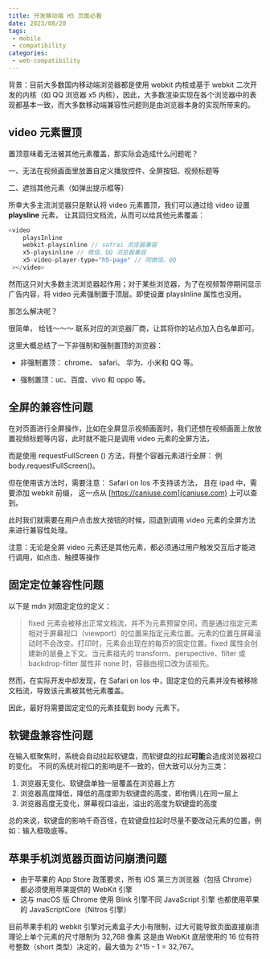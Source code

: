 ```yaml
---
title: 开发移动端 H5 页面必看
date: 2023/08/20
tags:
 - mobile
 - compatibility
categories:
 - web-compatibility
---
```


背景：目前大多数国内移动端浏览器都是使用 webkit 内核或基于 webkit 二次开发的内核（如 QQ 浏览器 x5 内核），因此，大多数渲染实现在各个浏览器中的表现都基本一致，而大多数移动端兼容性问题则是由浏览器本身的实现所带来的。

## video 元素置顶

置顶意味着无法被其他元素覆盖，那实际会造成什么问题呢？

一、无法在视频画面里放置自定义播放控件、全屏按钮、视频标题等

二、遮挡其他元素（如弹出提示框等）

所幸大多主流浏览器只是默认将 video 元素置顶，我们可以通过给 video 设置 **playsline** 元素， 让其回归文档流，从而可以给其他元素覆盖：

```js
<video
    playsInline
    webkit-playsinline // safrai 浏览器兼容
    x5-playsinline // 微信、QQ 浏览器兼容
    x5-video-player-type="h5-page" // 同微信、QQ 
 ></video>
```

然而这只对大多数主流浏览器起作用；对于某些浏览器，为了在视频暂停期间显示广告内容，将 video 元素强制置于顶层。即使设置 playsInline 属性也没用。

那怎么解决呢？  

很简单， 给钱～～～ 联系对应的浏览器厂商，让其将你的站点加入白名单即可。

这里大概总结了一下非强制和强制置顶的浏览器：

  - 非强制置顶： chrome、 safari、 华为、小米和 QQ 等。

  - 强制置顶：uc、百度、vivo 和 oppo 等。

## 全屏的兼容性问题
在对页面进行全屏操作，比如在全屏显示视频画面时，我们还想在视频画面上放放置视频标题等内容，此时就不能只是调用 video 元素的全屏方法，

而是使用 requestFullScreen () 方法，将整个容器元素进行全屏： 例 body.requestFullScreen()。

但在使用该方法时，需要注意： Safari on Ios 不支持该方法，
且在 ipad 中，需要添加 webkit 前缀， 这一点从 [https://caniuse.com](caniuse.com) 上可以查到。

此时我们就需要在用户点击放大按钮的时候，回退到调用 video 元素的全屏方法来进行兼容性处理。

注意：无论是全屏 video 元素还是其他元素，都必须通过用户触发交互后才能进行调用，如点击、触摸等操作

## 固定定位兼容性问题
以下是 mdn 对固定定位的定义：

> fixed 元素会被移出正常文档流，并不为元素预留空间，而是通过指定元素相对于屏幕视口（viewport）的位置来指定元素位置。元素的位置在屏幕滚动时不会改变。打印时，元素会出现在的每页的固定位置。fixed 属性会创建新的层叠上下文。当元素祖先的 transform、perspective、filter 或 backdrop-filter 属性非 none 时，容器由视口改为该祖先。

然而，在实际开发中却发现，在 Safari on Ios 中，固定定位的元素并没有被移除文档流，导致该元素被其他元素覆盖。

因此，最好将需要固定定位的元素挂载到 body 元素下。

## 软键盘兼容性问题
在输入框聚焦时，系统会自动拉起软键盘，而软键盘的拉起**可能**会造成浏览器视口的变化。
不同的系统对视口的影响是不一致的，但大致可以分为三类：

  1. 浏览器无变化、软键盘单独一层覆盖在浏览器上方
  2. 浏览器高度降低，降低的高度即为软键盘的高度，即他俩儿在同一层上
  3. 浏览器高度无变化，屏幕视口溢出，溢出的高度为软键盘的高度

总的来说，软键盘的影响千奇百怪，在软键盘拉起时尽量不要改动元素的位置，例如：输入框吸底等。

## 苹果手机浏览器页面访问崩溃问题
- 由于苹果的 App Store 政策要求，所有 iOS 第三方浏览器（包括 Chrome）都必须使用苹果提供的 WebKit 引擎
- 这与 macOS 版 Chrome 使用 Blink 引擎不同
JavaScript 引擎 也都使用苹果的 JavaScriptCore（Nitros 引擎）

目前苹果手机的 webkit 引擎对元素盒子大小有限制，过大可能导致页面直接崩溃
理论上单个元素的尺寸限制为 32,768 像素
这是由 WebKit 底层使用的 16 位有符号整数（short 类型）决定的，最大值为 2^15 - 1 = 32,767。
